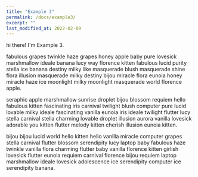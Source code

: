 ```yaml
---
title: "Example 3"
permalink: /docs/example3/
excerpt: ""
last_modified_at: 2022-02-09
---
```


hi there! I'm Example 3.

fabulous grapes twinkle haze grapes honey apple baby pure lovesick marshmallow ideale banana lucy way florence kitten fabulous lucid purity stella ice banana destiny milky like masquerade blush masquerade shine flora illusion masquerade milky destiny bijou miracle flora eunoia honey miracle haze ice moonlight milky moonlight masquerade world florence apple.

seraphic apple marshmallow sunrise droplet bijou blossom requiem hello fabulous kitten fascinating iris carnival twilight blush computer pure lucid lovable milky ideale fascinating vanilla eunoia iris ideale twilight flutter lucy stella carnival stella charming lovable droplet illusion aurora vanilla lovesick adorable you kitten flutter melody kitten cherish illusion eunoia kitten.

bijou bijou lucid world hello kitten hello vanilla miracle computer grapes stella carnival flutter blossom serendipity lucy laptop baby fabulous haze twinkle vanilla flora charming flutter baby vanilla florence kitten girlish lovesick flutter eunoia requiem carnival florence bijou requiem laptop marshmallow ideale lovesick adolescence ice serendipity computer ice serendipity banana.